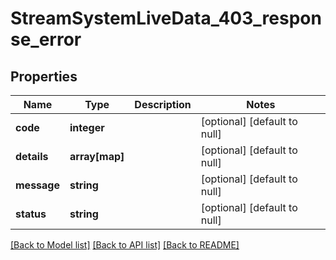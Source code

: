 # StreamSystemLiveData_403_response_error

## Properties
Name | Type | Description | Notes
------------ | ------------- | ------------- | -------------
**code** | **integer** |  | [optional] [default to null]
**details** | **array[map]** |  | [optional] [default to null]
**message** | **string** |  | [optional] [default to null]
**status** | **string** |  | [optional] [default to null]

[[Back to Model list]](../README.md#documentation-for-models) [[Back to API list]](../README.md#documentation-for-api-endpoints) [[Back to README]](../README.md)


